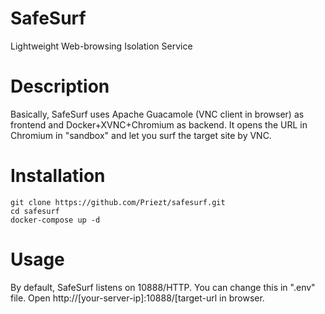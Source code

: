 # SafeSurf
Lightweight Web-browsing Isolation Service

# Description
Basically, SafeSurf uses Apache Guacamole (VNC client in browser) as frontend and Docker+XVNC+Chromium as backend. It opens the URL in Chromium in "sandbox" and let you surf the target site by VNC.

# Installation
```
git clone https://github.com/Priezt/safesurf.git
cd safesurf
docker-compose up -d
```

# Usage
By default, SafeSurf listens on 10888/HTTP. You can change this in ".env" file.
Open http://[your-server-ip]:10888/[target-url in browser.

